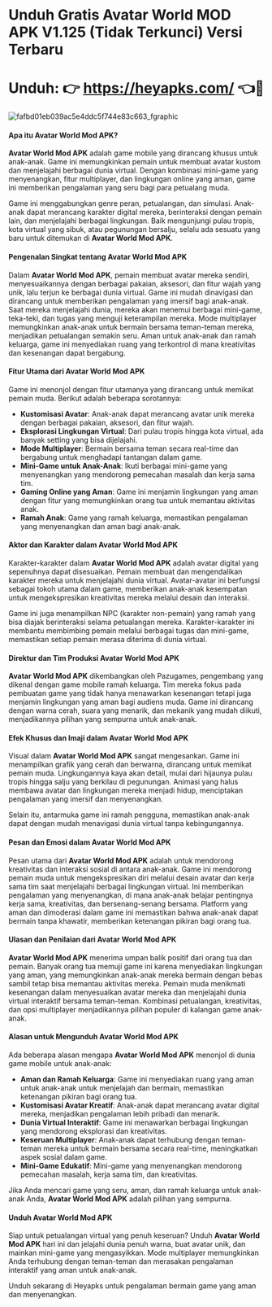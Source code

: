 # Unduh Gratis Avatar World MOD APK V1.125 (Tidak Terkunci) Versi Terbaru

# Unduh: 👉 https://heyapks.com/ 👈📲

![fafbd01eb039ac5e4ddc5f744e83c663_fgraphic](https://github.com/user-attachments/assets/e94c88cc-7691-4b2d-b0a8-6eae545adfbb)


#### Apa itu Avatar World Mod APK?

**Avatar World Mod APK** adalah game mobile yang dirancang khusus untuk anak-anak. Game ini memungkinkan pemain untuk membuat avatar kustom dan menjelajahi berbagai dunia virtual. Dengan kombinasi mini-game yang menyenangkan, fitur multiplayer, dan lingkungan online yang aman, game ini memberikan pengalaman yang seru bagi para petualang muda.

Game ini menggabungkan genre peran, petualangan, dan simulasi. Anak-anak dapat merancang karakter digital mereka, berinteraksi dengan pemain lain, dan menjelajahi berbagai lingkungan. Baik mengunjungi pulau tropis, kota virtual yang sibuk, atau pegunungan bersalju, selalu ada sesuatu yang baru untuk ditemukan di **Avatar World Mod APK**.

#### Pengenalan Singkat tentang Avatar World Mod APK

Dalam **Avatar World Mod APK**, pemain membuat avatar mereka sendiri, menyesuaikannya dengan berbagai pakaian, aksesori, dan fitur wajah yang unik, lalu terjun ke berbagai dunia virtual. Game ini mudah dinavigasi dan dirancang untuk memberikan pengalaman yang imersif bagi anak-anak. Saat mereka menjelajahi dunia, mereka akan menemui berbagai mini-game, teka-teki, dan tugas yang menguji keterampilan mereka. Mode multiplayer memungkinkan anak-anak untuk bermain bersama teman-teman mereka, menjadikan petualangan semakin seru. Aman untuk anak-anak dan ramah keluarga, game ini menyediakan ruang yang terkontrol di mana kreativitas dan kesenangan dapat bergabung.

#### Fitur Utama dari Avatar World Mod APK

Game ini menonjol dengan fitur utamanya yang dirancang untuk memikat pemain muda. Berikut adalah beberapa sorotannya:

- **Kustomisasi Avatar**: Anak-anak dapat merancang avatar unik mereka dengan berbagai pakaian, aksesori, dan fitur wajah.
- **Eksplorasi Lingkungan Virtual**: Dari pulau tropis hingga kota virtual, ada banyak setting yang bisa dijelajahi.
- **Mode Multiplayer**: Bermain bersama teman secara real-time dan bergabung untuk menghadapi tantangan dalam game.
- **Mini-Game untuk Anak-Anak**: Ikuti berbagai mini-game yang menyenangkan yang mendorong pemecahan masalah dan kerja sama tim.
- **Gaming Online yang Aman**: Game ini menjamin lingkungan yang aman dengan fitur yang memungkinkan orang tua untuk memantau aktivitas anak.
- **Ramah Anak**: Game yang ramah keluarga, memastikan pengalaman yang menyenangkan dan aman bagi anak-anak.

#### Aktor dan Karakter dalam Avatar World Mod APK

Karakter-karakter dalam **Avatar World Mod APK** adalah avatar digital yang sepenuhnya dapat disesuaikan. Pemain membuat dan mengendalikan karakter mereka untuk menjelajahi dunia virtual. Avatar-avatar ini berfungsi sebagai tokoh utama dalam game, memberikan anak-anak kesempatan untuk mengekspresikan kreativitas mereka melalui desain dan interaksi.

Game ini juga menampilkan NPC (karakter non-pemain) yang ramah yang bisa diajak berinteraksi selama petualangan mereka. Karakter-karakter ini membantu membimbing pemain melalui berbagai tugas dan mini-game, memastikan setiap pemain merasa diterima di dunia virtual.

#### Direktur dan Tim Produksi Avatar World Mod APK

**Avatar World Mod APK** dikembangkan oleh Pazugames, pengembang yang dikenal dengan game mobile ramah keluarga. Tim mereka fokus pada pembuatan game yang tidak hanya menawarkan kesenangan tetapi juga menjamin lingkungan yang aman bagi audiens muda. Game ini dirancang dengan warna cerah, suara yang menarik, dan mekanik yang mudah diikuti, menjadikannya pilihan yang sempurna untuk anak-anak.

#### Efek Khusus dan Imaji dalam Avatar World Mod APK

Visual dalam **Avatar World Mod APK** sangat mengesankan. Game ini menampilkan grafik yang cerah dan berwarna, dirancang untuk memikat pemain muda. Lingkungannya kaya akan detail, mulai dari hijaunya pulau tropis hingga salju yang berkilau di pegunungan. Animasi yang halus membawa avatar dan lingkungan mereka menjadi hidup, menciptakan pengalaman yang imersif dan menyenangkan.

Selain itu, antarmuka game ini ramah pengguna, memastikan anak-anak dapat dengan mudah menavigasi dunia virtual tanpa kebingungannya.

#### Pesan dan Emosi dalam Avatar World Mod APK

Pesan utama dari **Avatar World Mod APK** adalah untuk mendorong kreativitas dan interaksi sosial di antara anak-anak. Game ini mendorong pemain muda untuk mengekspresikan diri melalui desain avatar dan kerja sama tim saat menjelajahi berbagai lingkungan virtual. Ini memberikan pengalaman yang menyenangkan, di mana anak-anak belajar pentingnya kerja sama, kreativitas, dan bersenang-senang bersama. Platform yang aman dan dimoderasi dalam game ini memastikan bahwa anak-anak dapat bermain tanpa khawatir, memberikan ketenangan pikiran bagi orang tua.

#### Ulasan dan Penilaian dari Avatar World Mod APK

**Avatar World Mod APK** menerima umpan balik positif dari orang tua dan pemain. Banyak orang tua memuji game ini karena menyediakan lingkungan yang aman, yang memungkinkan anak-anak mereka bermain dengan bebas sambil tetap bisa memantau aktivitas mereka. Pemain muda menikmati kesenangan dalam menyesuaikan avatar mereka dan menjelajahi dunia virtual interaktif bersama teman-teman. Kombinasi petualangan, kreativitas, dan opsi multiplayer menjadikannya pilihan populer di kalangan game anak-anak.

#### Alasan untuk Mengunduh Avatar World Mod APK

Ada beberapa alasan mengapa **Avatar World Mod APK** menonjol di dunia game mobile untuk anak-anak:

- **Aman dan Ramah Keluarga**: Game ini menyediakan ruang yang aman untuk anak-anak untuk menjelajah dan bermain, memastikan ketenangan pikiran bagi orang tua.
- **Kustomisasi Avatar Kreatif**: Anak-anak dapat merancang avatar digital mereka, menjadikan pengalaman lebih pribadi dan menarik.
- **Dunia Virtual Interaktif**: Game ini menawarkan berbagai lingkungan yang mendorong eksplorasi dan kreativitas.
- **Keseruan Multiplayer**: Anak-anak dapat terhubung dengan teman-teman mereka untuk bermain bersama secara real-time, meningkatkan aspek sosial dalam game.
- **Mini-Game Edukatif**: Mini-game yang menyenangkan mendorong pemecahan masalah, kerja sama tim, dan kreativitas.

Jika Anda mencari game yang seru, aman, dan ramah keluarga untuk anak-anak Anda, **Avatar World Mod APK** adalah pilihan yang sempurna.

#### Unduh Avatar World Mod APK

Siap untuk petualangan virtual yang penuh keseruan? Unduh **Avatar World Mod APK** hari ini dan jelajahi dunia penuh warna, buat avatar unik, dan mainkan mini-game yang mengasyikkan. Mode multiplayer memungkinkan Anda terhubung dengan teman-teman dan merasakan pengalaman interaktif yang aman untuk anak-anak.

Unduh sekarang di Heyapks untuk pengalaman bermain game yang aman dan menyenangkan.
